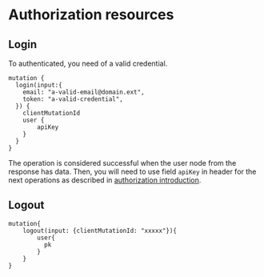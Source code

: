 # Authorization resources


## Login

To authenticated, you need of a valid credential.

```graphiql
mutation {
  login(input:{
    email: "a-valid-email@domain.ext",
    token: "a-valid-credential",
  }) {
    clientMutationId
    user {
        apiKey
    }
  }
}
```

The operation is considered successful when the user node from the response has data. Then, you will need to use field `apiKey` in header for the next operations as described in [authorization introduction](/introduction/authorization).


## Logout

```graphiql
mutation{
    logout(input: {clientMutationId: "xxxxx"}){
        user{
          pk
        }
    }
}
```
